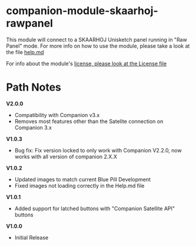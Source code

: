 # companion-module-skaarhoj-rawpanel

This module will connect to a SKAARHOJ Unisketch panel running in "Raw Panel" mode.
For more info on how to use the module, please take a look at the file [help.md](https://github.com/bitfocus/companion-module-skaarhoj-rawpanel/blob/main/HELP.md)

For info about the module's [license, please look at the License file](https://github.com/bitfocus/companion-module-skaarhoj-rawpanel/blob/main/LICENSE)

# Path Notes

**V2.0.0**

- Compatibility with Companion v3.x
- Removes most features other than the Satelite connection on Companion 3.x

**V1.0.3**

- Bug fix: Fix version locked to only work with Companion V2.2.0, now works with all version of companion 2.X.X

**V1.0.2**

- Updated images to match current Blue Pill Development
- Fixed images not loading correctly in the Help.md file

**V1.0.1**

- Added support for latched buttons with "Companion Satellite API" buttons

**V1.0.0**

- Initial Release
